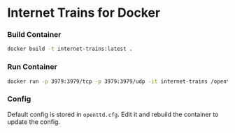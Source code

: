 # Internet Trains for Docker

### Build Container
```bash
docker build -t internet-trains:latest .
```

### Run Container
```bash
docker run -p 3979:3979/tcp -p 3979:3979/udp -it internet-trains /openttd/build/openttd -D
```

### Config
Default config is stored in `openttd.cfg`. Edit it and rebuild the container to update the config.